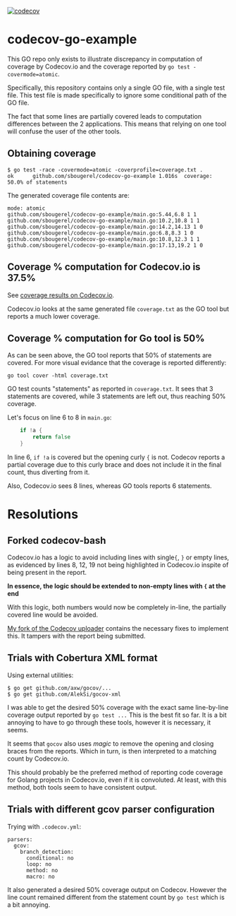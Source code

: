 [![codecov](https://codecov.io/gh/sbougerel/codecov-go-example/branch/master/graph/badge.svg)](https://codecov.io/gh/sbougerel/codecov-go-example)

# codecov-go-example
This GO repo only exists to illustrate discrepancy in computation of coverage by
Codecov.io and the coverage reported by `go test -covermode=atomic`.

Specifically, this repository contains only a single GO file, with a single test
file.  This test file is made specifically to ignore some conditional path of
the GO file.

The fact that some lines are partially covered leads to computation differences
between the 2 applications. This means that relying on one tool will confuse the
user of the other tools.

## Obtaining coverage

```
$ go test -race -covermode=atomic -coverprofile=coverage.txt .
ok  	github.com/sbougerel/codecov-go-example	1.016s	coverage: 50.0% of statements
```

The generated coverage file contents are:

```
mode: atomic
github.com/sbougerel/codecov-go-example/main.go:5.44,6.8 1 1
github.com/sbougerel/codecov-go-example/main.go:10.2,10.8 1 1
github.com/sbougerel/codecov-go-example/main.go:14.2,14.13 1 0
github.com/sbougerel/codecov-go-example/main.go:6.8,8.3 1 0
github.com/sbougerel/codecov-go-example/main.go:10.8,12.3 1 1
github.com/sbougerel/codecov-go-example/main.go:17.13,19.2 1 0
```

## Coverage % computation for Codecov.io is 37.5%

See [coverage results on Codecov.io](https://codecov.io/gh/sbougerel/codecov-go-example).

Codecov.io looks at the same generated file `coverage.txt` as the GO tool but
reports a much lower coverage.

## Coverage % computation for Go tool is 50%

As can be seen above, the GO tool reports that 50% of statements are covered.
For more visual evidance that the coverage is reported differently:

```
go tool cover -html coverage.txt
```

GO test counts "statements" as reported in `coverage.txt`. It sees that 3
statements are covered, while 3 statements are left out, thus reaching 50%
coverage.

Let's focus on line 6 to 8 in `main.go`:
```go
	if !a {	
		return false
	}
```

In line 6, `if !a` is covered but the opening curly `{` is not. Codecov reports
a partial coverage due to this curly brace and does not include it in the final
count, thus diverting from it.

Also, Codecov.io sees 8 lines, whereas GO tools reports 6 statements.


# Resolutions

## Forked codecov-bash

Codecov.io has a logic to avoid including lines with single`{`, `}` or empty
lines, as evidenced by lines 8, 12, 19 not being highlighted in Codecov.io
inspite of being present in the report.

__In essence, the logic should be extended to non-empty lines with `{` at the
end__

With this logic, both numbers would now be completely in-line, the partially
covered line would be avoided.

[My fork of the Codecov uploader](https://github.com/sbougerel/codecov-bash)
contains the necessary fixes to implement this. It tampers with the report being
submitted.


## Trials with Cobertura XML format

Using external utilities:

```
$ go get github.com/axw/gocov/...
$ go get github.com/AlekSi/gocov-xml
```

I was able to get the desired 50% coverage with the exact same line-by-line
coverage output reported by `go test ...` This is the best fit so far. It is a
bit annoying to have to go through these tools, however it is necessary, it
seems.

It seems that `gocov` also uses _magic_ to remove the opening and closing braces
from the reports. Which in turn, is then interpreted to a matching count by
Codecov.io.

This should probably be the preferred method of reporting code coverage for
Golang projects in Codecov.io, even if it is convoluted. At least, with this
method, both tools seem to have consistent output.

## Trials with different gcov parser configuration

Trying with `.codecov.yml`:

```
parsers:
  gcov:
    branch_detection:
      conditional: no
      loop: no
      method: no
      macro: no
```

It also generated a desired 50% coverage output on Codecov. However the line
count remained different from the statement count by `go test` which is a bit
annoying.
